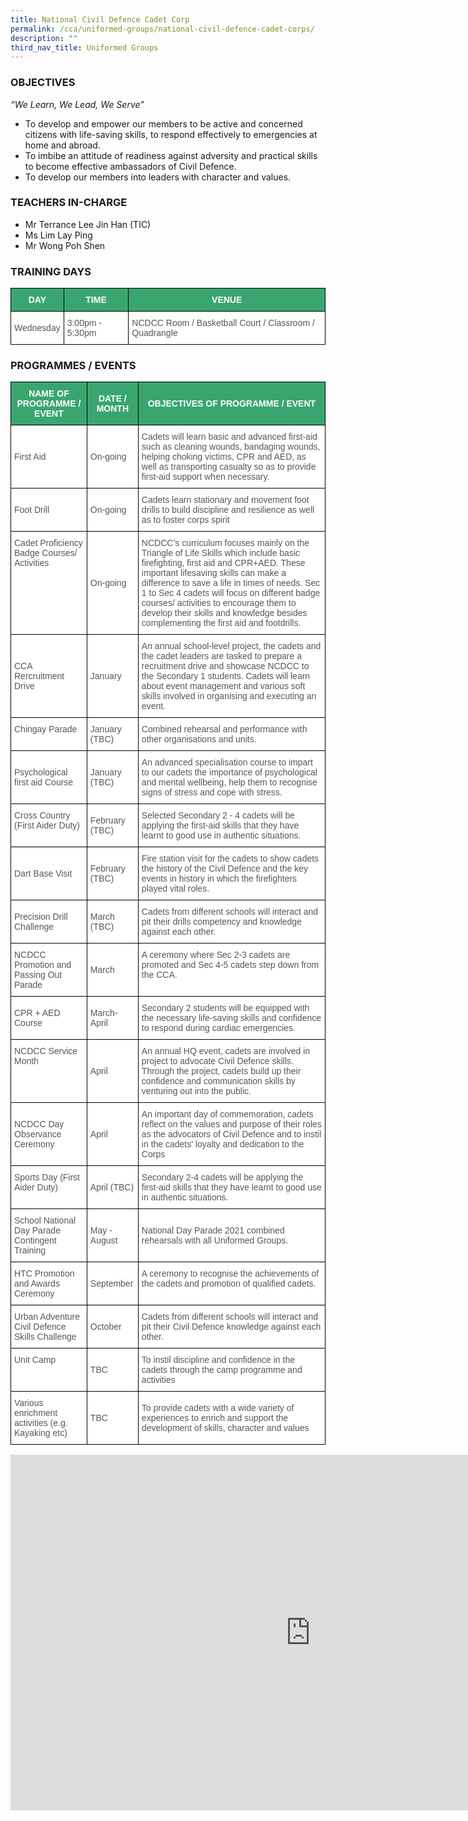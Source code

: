 ```yaml
---
title: National Civil Defence Cadet Corp
permalink: /cca/uniformed-groups/national-civil-defence-cadet-corps/
description: ""
third_nav_title: Uniformed Groups
---
```

### **OBJECTIVES**

_“We Learn, We Lead, We Serve”_ &nbsp;  
  

*   To develop and empower our members to be active and concerned citizens with life-saving skills, to respond effectively to emergencies at home and abroad.
*   To imbibe an attitude of readiness against adversity and practical skills to become effective ambassadors of Civil Defence.
*   To develop our members into leaders with character and values.

### **TEACHERS IN-CHARGE**

*   Mr Terrance Lee Jin Han (TIC)
*   Ms Lim Lay Ping
*   Mr Wong Poh Shen

  

### TRAINING DAYS

<style type="text/css">
.tg  {border-collapse:collapse;border-spacing:0;}
.tg td{border-color:black;border-style:solid;border-width:1px;font-family:Arial, sans-serif;font-size:14px;
  overflow:hidden;padding:10px 5px;word-break:normal;}
.tg th{border-color:black;border-style:solid;border-width:1px;font-family:Arial, sans-serif;font-size:14px;
  font-weight:normal;overflow:hidden;padding:10px 5px;word-break:normal;}
.tg .tg-k0s0{background-color:#3AA66F;color:#FFF;font-weight:bold;text-align:center;vertical-align:middle}
.tg .tg-mwz3{background-color:#FFF;color:#565656;text-align:left;vertical-align:middle}
.tg .tg-njgx{background-color:#FFF;color:#565656;text-align:left;vertical-align:top}
</style>
<table class="tg">
<thead>
  <tr>
    <th class="tg-k0s0"><span style="color:#FFF;background-color:#3AA66F">DAY</span></th>
    <th class="tg-k0s0"><span style="color:#FFF;background-color:#3AA66F">TIME</span></th>
    <th class="tg-k0s0"><span style="color:#FFF;background-color:#3AA66F">VENUE</span></th>
  </tr>
</thead>
<tbody>
  <tr>
    <td class="tg-mwz3"><span style="color:#565656">Wednesday</span>    <span style="color:#565656"> </span></td>
    <td class="tg-mwz3"><span style="color:#565656">3:00pm - 5:30pm</span></td>
    <td class="tg-njgx"><span style="color:#565656">NCDCC Room / Basketball Court / Classroom / Quadrangle</span></td>
  </tr>
</tbody>
</table>

### PROGRAMMES / EVENTS

<style type="text/css">
.tg  {border-collapse:collapse;border-spacing:0;}
.tg td{border-color:black;border-style:solid;border-width:1px;font-family:Arial, sans-serif;font-size:14px;
  overflow:hidden;padding:10px 5px;word-break:normal;}
.tg th{border-color:black;border-style:solid;border-width:1px;font-family:Arial, sans-serif;font-size:14px;
  font-weight:normal;overflow:hidden;padding:10px 5px;word-break:normal;}
.tg .tg-k0s0{background-color:#3AA66F;color:#FFF;font-weight:bold;text-align:center;vertical-align:middle}
.tg .tg-mwz3{background-color:#FFF;color:#565656;text-align:left;vertical-align:middle}
.tg .tg-njgx{background-color:#FFF;color:#565656;text-align:left;vertical-align:top}
</style>
<table class="tg">
<thead>
  <tr>
    <th class="tg-k0s0"><span style="color:#FFF;background-color:#3AA66F">NAME OF PROGRAMME / EVENT</span></th>
    <th class="tg-k0s0"><span style="color:#FFF;background-color:#3AA66F">DATE / MONTH</span></th>
    <th class="tg-k0s0"><span style="color:#FFF;background-color:#3AA66F">OBJECTIVES OF PROGRAMME / EVENT</span></th>
  </tr>
</thead>
<tbody>
  <tr>
    <td class="tg-mwz3"><span style="color:#565656">First Aid</span></td>
    <td class="tg-mwz3"><span style="color:#565656">On-going</span><br></td>
    <td class="tg-mwz3"><span style="color:#565656">Cadets will learn basic and advanced first-aid such as cleaning wounds, bandaging wounds, helping choking victims, CPR and AED, as well as transporting casualty so as to provide first-aid support when necessary.</span></td>
  </tr>
  <tr>
    <td class="tg-mwz3"><span style="color:#565656">Foot Drill</span><br></td>
    <td class="tg-mwz3"><span style="color:#565656">On-going</span><br></td>
    <td class="tg-mwz3"><span style="color:#565656">Cadets learn stationary and movement foot drills to build discipline and resilience as well as to foster corps spirit</span><br></td>
  </tr>
  <tr>
    <td class="tg-njgx"><span style="color:#565656">Cadet Proficiency Badge Courses/ Activities </span></td>
    <td class="tg-mwz3"><span style="color:#565656">On-going  </span></td>
    <td class="tg-mwz3"><span style="color:#565656">NCDCC’s curriculum focuses mainly on the Triangle of Life Skills which include basic firefighting, first aid and CPR+AED. These important lifesaving skills can make a difference to save a life in times of needs. Sec 1 to Sec 4 cadets will focus on different badge courses/ activities to encourage them to develop their skills and knowledge besides complementing the first aid and footdrills.</span></td>
  </tr>
  <tr>
    <td class="tg-mwz3"><span style="color:#565656">CCA Rercruitment Drive</span></td>
    <td class="tg-mwz3"><span style="color:#565656">January</span></td>
    <td class="tg-mwz3"><span style="color:#565656">An annual school-level project, the cadets and the cadet leaders are tasked to prepare a recruitment drive and showcase NCDCC to the Secondary 1 students. Cadets will learn about event management and various soft skills involved in organising and executing an event.</span><br></td>
  </tr>
  <tr>
    <td class="tg-njgx"><span style="color:#565656">Chingay Parade </span></td>
    <td class="tg-njgx"><span style="color:#565656">January (TBC) </span></td>
    <td class="tg-njgx"><span style="color:#565656">Combined rehearsal and performance with other organisations and units.</span><br></td>
  </tr>
  <tr>
    <td class="tg-mwz3"><span style="color:#565656">Psychological first aid Course</span></td>
    <td class="tg-mwz3"><span style="color:#565656">January (TBC) </span></td>
    <td class="tg-mwz3"><span style="color:#565656">An advanced specialisation course to impart to our cadets the importance of psychological and mental wellbeing, help them to recognise signs of stress and cope with stress.</span></td>
  </tr>
  <tr>
    <td class="tg-njgx"><span style="color:#565656">Cross Country (First Aider Duty) </span></td>
    <td class="tg-mwz3"><span style="color:#565656">February (TBC)</span></td>
    <td class="tg-mwz3"><span style="color:#565656">Selected Secondary 2 - 4 cadets will be applying the first-aid skills that they have learnt to good use in authentic situations.</span></td>
  </tr>
  <tr>
    <td class="tg-mwz3"><span style="color:#565656">Dart Base Visit</span></td>
    <td class="tg-mwz3"><span style="color:#565656">February (TBC)</span></td>
    <td class="tg-mwz3"><span style="color:#565656">Fire station visit for the cadets</span> to show cadets the history of the Civil Defence and the key events in history in which the firefighters played vital roles.</td>
  </tr>
  <tr>
    <td class="tg-mwz3"><span style="color:#565656">Precision Drill Challenge</span></td>
    <td class="tg-mwz3"><span style="color:#565656">March (TBC)</span></td>
    <td class="tg-njgx"><span style="color:#565656">Cadets from different schools will interact and pit their drills competency and knowledge against each other. </span></td>
  </tr>
  <tr>
    <td class="tg-mwz3"><span style="color:#565656">NCDCC Promotion and Passing Out Parade</span></td>
    <td class="tg-mwz3"><span style="color:#565656">March</span></td>
    <td class="tg-njgx"><span style="color:#565656">A ceremony where Sec 2-3 cadets are promoted and Sec 4-5 cadets step down from the CCA. </span></td>
  </tr>
  <tr>
    <td class="tg-mwz3"><span style="color:#565656">CPR + AED Course  </span></td>
    <td class="tg-mwz3"><span style="color:#565656">March-April</span></td>
    <td class="tg-njgx">Secondary 2 students will be equipped with the necessary life-saving skills and confidence to respond during cardiac emergencies. <span style="color:#565656"> </span></td>
  </tr>
  <tr>
    <td class="tg-njgx"><span style="color:#565656">NCDCC Service Month</span><br></td>
    <td class="tg-mwz3"><span style="color:#565656">April</span></td>
    <td class="tg-mwz3"><span style="color:#565656">An annual HQ event, cadets are involved in project to advocate Civil Defence skills. Through the project, cadets build up their confidence and communication skills by venturing out into the public.</span></td>
  </tr>
  <tr>
    <td class="tg-mwz3"><span style="color:#565656">NCDCC Day Observance Ceremony</span></td>
    <td class="tg-mwz3"><span style="color:#565656">April</span></td>
    <td class="tg-njgx"><span style="color:#565656">An important day of commemoration, cadets reflect on the values and purpose of their roles as the advocators of Civil Defence and</span> to instil in the cadets' loyalty and dedication to the Corps<br></td>
  </tr>
  <tr>
    <td class="tg-njgx"><span style="color:#565656">Sports Day (First Aider Duty)</span><br></td>
    <td class="tg-mwz3"><span style="color:#565656">April (TBC)</span></td>
    <td class="tg-mwz3"><span style="color:#565656">Secondary 2-4 cadets will be applying the first-aid skills that they have learnt to good use in authentic situations.</span></td>
  </tr>
  <tr>
    <td class="tg-njgx"><span style="color:#565656">School National Day Parade Contingent Training</span><br></td>
    <td class="tg-mwz3"><span style="color:#565656">May - August</span></td>
    <td class="tg-mwz3"><span style="color:#565656">National Day Parade 2021 combined rehearsals with all Uniformed Groups.</span></td>
  </tr>
  <tr>
    <td class="tg-njgx"><span style="color:#565656">HTC Promotion and Awards Ceremony</span><br></td>
    <td class="tg-mwz3"><span style="color:#565656">September</span></td>
    <td class="tg-njgx"><span style="color:#565656">A ceremony to recognise the achievements of the cadets and promotion of qualified cadets.</span><br></td>
  </tr>
  <tr>
    <td class="tg-njgx"><span style="color:#565656">Urban Adventure Civil Defence Skills Challenge</span><br></td>
    <td class="tg-mwz3"><span style="color:#565656">October</span></td>
    <td class="tg-njgx"><span style="color:#565656">Cadets from different schools will interact and pit their Civil Defence  knowledge against each other.</span><br></td>
  </tr>
  <tr>
    <td class="tg-njgx"><span style="color:#565656">Unit Camp </span></td>
    <td class="tg-mwz3"><span style="color:#565656">TBC</span></td>
    <td class="tg-mwz3"><span style="color:#565656">To instil discipline and confidence in the cadets through the camp programme and activities</span></td>
  </tr>
  <tr>
    <td class="tg-njgx"><span style="color:#565656">Various enrichment activities (e.g. Kayaking etc)</span><br></td>
    <td class="tg-mwz3"><span style="color:#565656"> TBC</span></td>
    <td class="tg-mwz3"><span style="color:#565656">To provide cadets with a wide variety of experiences to enrich and support the development of skills, character and values</span></td>
  </tr>
</tbody>
</table>

<iframe src="https://docs.google.com/presentation/d/e/2PACX-1vRRHuMWBmiuq-ngKjo0WMGdy7hi30gDqf2F8booSXqFmCJGBnU-s0RBp_9USOEsoG0qm9JGH5PZ0Rke/embed?start=true&amp;loop=true&amp;delayms=3000" frameborder="0" width="960" height="569" allowfullscreen="true"></iframe>
